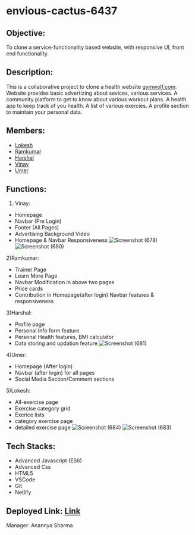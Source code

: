 # envious-cactus-6437

## Objective:
To clone a service-functionality based website, with responsive UI, front end functionality.

## Description:

This is a collaborative project to clone a health website [gymwolf.com](https://gymwolf.com). Website provides basic advertizing about sevices, various services. A community platform to get to know about various workout plans. A health app to keep track of you health. A list of various exercies. A profile section to maintain your personal data.



## Members:
* [Lokesh]()
* [Ramkumar]()
* [Harshal]()
* [Vinay]()
* [Umer]()

## Functions:

1) Vinay:
* Homepage
* Navbar (Pre Login)
* Footer (All Pages)
* Advertising Background Video
* Homepage & Navbar Responsiveness
![Screenshot (678)](https://user-images.githubusercontent.com/108014776/214233013-0d1c8346-be2c-4435-bfc1-4580947a95ae.png)
![Screenshot (680)](https://user-images.githubusercontent.com/108014776/214233063-f47b8bd4-a459-4994-bf62-0d0230f8e428.png)

2)Ramkumar:
* Trainer Page
* Learn More Page
* Navbar Modification in above two pages
* Price cards
* Contribution in Homepage(after login) Navbar features & responsiveness

3)Harshal:
* Profile page
* Personal Info form feature
* Personal Health features, BMI calculator
* Data storing and updation feature
![Screenshot (681)](https://user-images.githubusercontent.com/108014776/214233052-a711ba8d-13f2-4e83-89af-a2a742904c9c.png)

4)Umer:
* Homepage (After login)
* Navbar (after login) for all pages
* Social Media Section/Comment sections

5)Lokesh:
* All-exercise page
* Exercise category grid
* Exerice lists
* category exercise page
* detailed exercise page
![Screenshot (684)](https://user-images.githubusercontent.com/108014776/214233304-1341072a-c0e2-477e-bb25-70d6308bf76f.png)
![Screenshot (683)](https://user-images.githubusercontent.com/108014776/214233340-02b55ab1-a0a0-475b-88f2-a51d0f5611aa.png)

## Tech Stacks:
* Advanced Javascript (ES6)
* Advanced Css
* HTML5
* VSCode
* Git
* Netlify

## Deployed Link: [Link](https://envious-cactus-6437.netlify.app/)


Manager: Anannya Sharma






